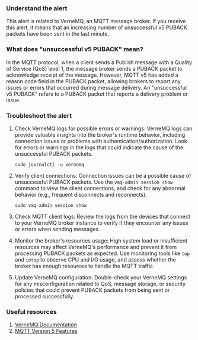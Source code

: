 ### Understand the alert

This alert is related to VerneMQ, an MQTT message broker. If you receive this alert, it means that an increasing number of unsuccessful v5 PUBACK packets have been sent in the last minute.

### What does "unsuccessful v5 PUBACK" mean?

In the MQTT protocol, when a client sends a Publish message with a Quality of Service (QoS) level 1, the message broker sends a PUBACK packet to acknowledge receipt of the message. However, MQTT v5 has added a reason code field in the PUBACK packet, allowing brokers to report any issues or errors that occurred during message delivery. An "unsuccessful v5 PUBACK" refers to a PUBACK packet that reports a delivery problem or issue.

### Troubleshoot the alert

1. Check VerneMQ logs for possible errors or warnings: VerneMQ logs can provide valuable insights into the broker's runtime behavior, including connection issues or problems with authentication/authorization. Look for errors or warnings in the logs that could indicate the cause of the unsuccessful PUBACK packets.

   ```
   sudo journalctl -u vernemq
   ```

2. Verify client connections: Connection issues can be a possible cause of unsuccessful PUBACK packets. Use the `vmq-admin session show` command to view the client connections, and check for any abnormal behavior (e.g., frequent disconnects and reconnects).

   ```
   sudo vmq-admin session show
   ```

3. Check MQTT client logs: Review the logs from the devices that connect to your VerneMQ broker instance to verify if they encounter any issues or errors when sending messages.

4. Monitor the broker's resources usage: High system load or insufficient resources may affect VerneMQ's performance and prevent it from processing PUBACK packets as expected. Use monitoring tools like `top` and `iotop` to observe CPU and I/O usage, and assess whether the broker has enough resources to handle the MQTT traffic.

5. Update VerneMQ configuration: Double-check your VerneMQ settings for any misconfiguration related to QoS, message storage, or security policies that could prevent PUBACK packets from being sent or processed successfully.

### Useful resources

1. [VerneMQ Documentation](https://vernemq.com/docs/)
2. [MQTT Version 5 Features](https://www.hivemq.com/blog/mqtt-5-foundational-changes-in-the-protocol/)
